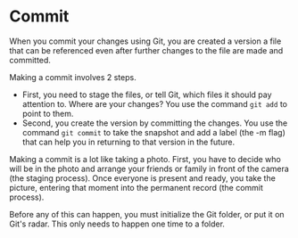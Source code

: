 # Commit

When you commit your changes using Git, you are created a version a file that can be referenced even after further changes to the file are made and committed. 

Making a commit involves 2 steps. 
- First, you need to stage  the files, or tell Git, which files it should pay attention to. Where are your changes? You use the command `git add` to point to them. 
- Second, you create the version by committing the changes. You use the command `git commit` to take the snapshot and add a label (the -m flag) that can help you in returning to that version in the future.

Making a commit is a lot like taking a photo. First, you have to decide who will be in the photo and arrange your friends or family in front of the camera (the staging process). Once everyone is present and ready, you take the picture, entering that moment into the permanent record (the commit process).

Before any of this can happen, you must initialize the Git folder, or put it on Git's radar. This only needs to happen one time to a folder.